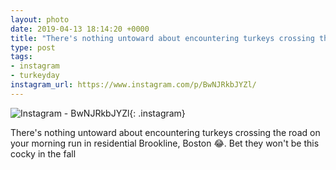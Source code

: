 ```yaml
---
layout: photo
date: 2019-04-13 18:14:20 +0000
title: "There's nothing untoward about encountering turkeys crossing the…"
type: post
tags:
- instagram
- turkeyday
instagram_url: https://www.instagram.com/p/BwNJRkbJYZl/
---
```


![Instagram - BwNJRkbJYZl](https://colinseymour.co.uk/img/BwNJRkbJYZl.jpg){: .instagram}

There's nothing untoward about encountering turkeys crossing the road on your morning run in residential Brookline, Boston 😂. Bet they won't be this cocky in the fall 
